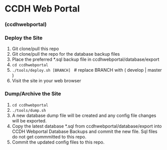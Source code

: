 # CCDH Web Portal
### (ccdhwebportal)

### Deploy the Site
1. Git clone/pull this repo
2. Git clone/pull the repo for the database backup files
3. Place the preferred *.sql backup file in ccdhwebportal/database/export
4. ```cd ccdhwebportal```
5. ```./tools/deploy.sh [BRANCH] ``` # replace BRANCH with ( develop | master )
6.  Visit the site in your web browser

### Dump/Archive the Site
1. ```cd ccdhwebportal```
2. ```./tools/dump.sh```
3. A new database dump file will be created and any config file changes will be exported.
4. Copy the latest database *.sql from ccdhwebportal/database/export into CCDH Webportal Database Backups and commit the new file.  Sql files do not get commmitted to this repo.
5. Commit the updated config files to this repo.
